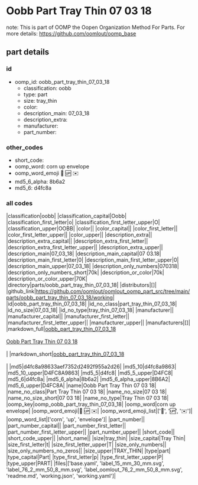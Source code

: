 # Oobb Part Tray Thin 07 03 18  

note: This is part of OOMP the Oopen Organization Method For Parts. For more details: https://github.com/oomlout/oomp_base

##  part details





### id
* oomp_id: oobb_part_tray_thin_07_03_18
  * classification: oobb
  * type: part
  * size: tray_thin
  * color: 
  * description_main: 07_03_18
  * description_extra: 
  * manufacturer: 
  * part_number: 

### other_codes
* short_code: 
* oomp_word: corn up envelope
* oomp_word_emoji :corn: :up: :envelope:
* md5_6_alpha: 8b6a2
* md5_6: d4fc8a

### all codes 
|classification|oobb|
|classification_capital|Oobb|
|classification_first_letter|o|
|classification_first_letter_upper|O|
|classification_upper|OOBB|
|color||
|color_capital||
|color_first_letter||
|color_first_letter_upper||
|color_upper||
|description_extra||
|description_extra_capital||
|description_extra_first_letter||
|description_extra_first_letter_upper||
|description_extra_upper||
|description_main|07_03_18|
|description_main_capital|07 03.18|
|description_main_first_letter|0|
|description_main_first_letter_upper|0|
|description_main_upper|07_03_18|
|description_only_numbers|070318|
|description_only_numbers_short|70k|
|description_or_color|70k|
|description_or_color_upper|70K|
|directory|parts/oobb_part_tray_thin_07_03_18|
|distributors|[]|
|github_link|https://github.com/oomlout/oomlout_oomp_part_src/tree/main/parts/oobb_part_tray_thin_07_03_18/working|
|id|oobb_part_tray_thin_07_03_18|
|id_no_class|part_tray_thin_07_03_18|
|id_no_size|07_03_18|
|id_no_type|tray_thin_07_03_18|
|manufacturer||
|manufacturer_capital||
|manufacturer_first_letter||
|manufacturer_first_letter_upper||
|manufacturer_upper||
|manufacturers|[]|
|markdown_full|[oobb_part_tray_thin_07_03_18](https://github.com/oomlout/oomlout_oomp_part_src/tree/main/parts/oobb_part_tray_thin_07_03_18/working)<br>[](https://github.com/oomlout/oomlout_oomp_part_src/tree/main/parts/oobb_part_tray_thin_07_03_18/working)<br>[Oobb Part Tray Thin 07 03 18](https://github.com/oomlout/oomlout_oomp_part_src/tree/main/parts/oobb_part_tray_thin_07_03_18/working)<br><br>|
|markdown_short|[oobb_part_tray_thin_07_03_18](https://github.com/oomlout/oomlout_oomp_part_src/tree/main/parts/oobb_part_tray_thin_07_03_18/working)<br><br>|
|md5|d4fc8a98633aef7352d2492f955a2d26|
|md5_10|d4fc8a9863|
|md5_10_upper|D4FC8A9863|
|md5_5|d4fc8|
|md5_5_upper|D4FC8|
|md5_6|d4fc8a|
|md5_6_alpha|8b6a2|
|md5_6_alpha_upper|8B6A2|
|md5_6_upper|D4FC8A|
|name|Oobb Part Tray Thin 07 03 18|
|name_no_class|Part Tray Thin 07 03 18|
|name_no_size|07 03 18|
|name_no_size_short|07 03 18|
|name_no_type|Tray Thin 07 03 18|
|oomp_key|oomp_oobb_part_tray_thin_07_03_18|
|oomp_word|corn up envelope|
|oomp_word_emoji|:corn: :up: :envelope:|
|oomp_word_emoji_list|[':corn:', ':up:', ':envelope:']|
|oomp_word_list|['corn', 'up', 'envelope']|
|part_number||
|part_number_capital||
|part_number_first_letter||
|part_number_first_letter_upper||
|part_number_upper||
|short_code||
|short_code_upper||
|short_name||
|size|tray_thin|
|size_capital|Tray Thin|
|size_first_letter|t|
|size_first_letter_upper|T|
|size_only_numbers||
|size_only_numbers_no_zeros||
|size_upper|TRAY_THIN|
|type|part|
|type_capital|Part|
|type_first_letter|p|
|type_first_letter_upper|P|
|type_upper|PART|
|files|['base.yaml', 'label_15_mm_30_mm.svg', 'label_76_2_mm_50_8_mm.svg', 'label_oomlout_76_2_mm_50_8_mm.svg', 'readme.md', 'working.json', 'working.yaml']|
